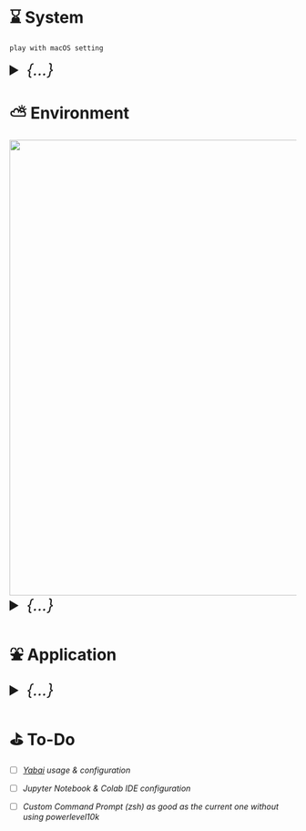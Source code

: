 

# &#x231b; System
```
play with macOS setting
```
<details>
    <summary style="font-size: 2em;"><i>{...}</i></summary>


### &#x2460; Display 
**+ scale**
```
choose sacle -> more space -> night shift 
```
**+ as host machine**
```
-> advanced -> find prevent automatic sleeping on power adapter when the display is off
```
### &#x2461; Enable three finger drag
**+ accessibility:** 
```
1) pointer control -> trackpad options -> enable dragging -> three finger drag
2) display -> reduce motion (enable)
```
### &#x2462; Unnecessary apps
**+ left with:** 
```
1) finder 
    + open finder 
    + go to view -> Show Path bar -> Show Status bar
    + ctrl + click the icon on the path bar for copying the path
2) safari 
3) system preference
```
### &#x2463; Desktop & Dock
**+ hide dock:** 
```
1) set it automatically show -> Dock size & Magnification
2) position it on anywhere other than bottom
3) go to the bottom for hot corner, setup screen saver
4) mission control (bottom) 
    + displays have separate spaces --> enable (for monitor to act like individual display)
    + automatically rearrange spaces based on most use --> disable (no idea)
```

### &#x2464; Control Center
**+ Accessibility Shortcuts**
```
1) show in Control Center, not in the menu bar
2) play with it 
```
**+ scroll down spotlight**
```
don't show in the Menu Bar
```
### &#x2465; Mouse
**+ replaced by some mouse app later**
```
Accessibility -> Zoom Option -> Hover text

hover
1) Text 32pt 
2) Text font 
3) Activation modifier Option/Alt 
4) Play with color
```
### &#x2466; Arrange Launchpad
**{move unused app into one folder}**

### &#x2467; Appearance
**+ highlight color**
```
1) set favorite highlight color and accent color (usually purple)
2) set appearance to auto
```

### &#x2468; Keyboard
**+ input source**
```
1) add pinyin 

2) do not check "Use the CAPSLOCK key to switch to and from U.S."

4) fn (do nothing)
```

**+ Keyboard**
```
*1) cursor smoothness (make hjkl moving smooth inside nvim)
    + increase key repeat rate to the fastest 
    + drag Delay until repeat to the shortest

2) add Unicode Hex Input (optional)
    - ∀: option + 2200
    - ∃: option + 2203
    - ¬: option + 00ac 
    - ∧: option + 2227 

```

### &#x2469; Keyboard Shortcuts

**+ General Shortcuts**
```
• Increase Indent (IDE): cmd + ] 
• Decrease Indent (IDE): cmd + [
• Move the cursor one word forward: Option + Right Arrow
• Move the cursor one word backwad: Option + Left Arrow

• Find Path: open finder => cmd + shift + g
```


**+ Mission Control (for no touchpad situation)**
```
• mission Control                       --> ctrl + up
• show notification center              --> ctrl + left
• application windows                   --> cmd + down
• show desktop                          --> ctrl + right
• move left a space                     --> cmd + left
• move right a space                    --> cmd + right
```
**+ Launchpad**
```
• turn Dock Hiding on/off               --> option + cmd + D
• show Launchpad                        --> ctrl + down
```
**+ Spotlight**
```
• uncheck both
```
**+ App Shortcut**
```
click "+"
Add shortcuts for the following apps (setup alacritty later)

-------------
| Alacritty |
-------------
    • Hide alacritty                    --> shift + cmd + alt + h

----------
| Safari |
----------
    • Show Favorites Bar                --> ctrl + f
    • Hide Favorites Bar                --> ctrl + f

----------
| Chrome |
----------
    • Always Show Bookmarks Bar         --> ctrl + f
    • Reopen Closed Tab                 --> cmd + ctrl + z

----------
| global |
----------
    • Open Location...                  --> ctrl + l
    • New Window                        --> cmd + shift + n
    • Tile Window to Left of Screen     --> ctrl + `
    • Print...                          --> ctrl + cmd + p
    • Open File...                      --> shfit + cmd + o
    • Minimize                          --> ctrl + cmd + option + M

-----------------
| shortcut tips |
-----------------
    • command + shift leftArrow
    • 

[how to restore minimized one ? don't ask me]
```
### &#x246a; Safari
**+ Preference:**
```
1) Privacy -> uncheck website tracking for enabling cookie
2) Tabs -> Compact
3) Extension -> download PocketTube: YouTube Subscription Manager (App Store)
```
### &#x246b; Notes App 
```
make use of this app 
1) Note -> Setting -> Adjust Font size 
2) ...
```
### &#x246c; Reminder App 
```
make use of this app as well
```
### &#x246d; Modified notification window
```
1) Weather: remember to set temperature to Celsius (multiple regions added)
```

### &#x246e; Install [Alfred](https://www.alfredapp.com)
**{...}**

</details>




# &#x26c5; Environment

<img src="./nvim/dashboard.png" width=800>

<details>
    <summary style="font-size: 2em;"><i>{...}</i></summary>

### &#x25cd; Zen Tree 
```
$ cd ~
$ git clone "https://github.com/"your_username"/env.git"
$ mv env .config                                    # rename to .config directory 
$ mkdir "xxx"                                       # main directory 
$ cd "xxx"
$ mkdir blackhole society toKnow 
$ cd "yyy" 
$ mkdir Cok Projects zzz
                                                    Users
                                                      |
                                                      |
                                   ----------------------------------------
                                   |                                      |
                                   |                                      |
                                 "xxx"                                 .config
                                   |                                      |
                                   |                                      |  
                    -------------------------------       ---------------------------------
                    |              |              |       |               |               |
                    |              |              |       |               |               |
                  "yyy"        blackhole       society   nvim           tmux             etc
                    |                                     |               |               |
                    |                                     ----------------------------------
    ----------------------------------                    ----------------------------------
    |               |                |                                | | ... |  
    |               |                |
   Cok           Projects           ...
```

### ➊  Install Xcode tool
```shell
xcode-select --install
```

### ➋  Install Homebrew 
&#x23f5; *homebrew from [source](https://brew.sh)*
```shell
(+) $HOME=/Users/your_username

echo '# homebrew' >> $HOME/.zprofile 
echo 'eval "$(/opt/homebrew/bin/brew shellenv)"' >> $HOME/.zprofile
eval "$(/opt/homebrew/bin/brew shellenv)"
```


&#x23f5; *basic commands with brew*
```shell
brew install xxx
brew uninstall/remove xxx
```

<details>
  <summary><i>Install Homebrew Using Mirror (collapsed)</i></summary>

*1) for users having trouble accessing brew.sh, e.g. users in China* <br>
```shell
>> cd /opt 
>> sudo mkdir homebrew 
>> sudo chown -R $(whoami):admin /opt/homebrew 
>> git clone https://mirrors.tuna.tsinghua.edu.cn/git/homebrew/brew.git /opt/homebrew
>> echo 'eval "$(/opt/homebrew/bin/brew shellenv)"' >> ~/.zprofile
(this lines is to surpress default apple git)>> echo "export PATH=/opt/homebrew/bin:$PATH" ~/.zprofile
```
</details>

### ➌  Terminal Emulator
&#x23f5; *[alacritty.toml](./alacritty/alacritty.toml)*
```shell
brew install --cask alacritty
```

&#x23f5; *modify shortcut really quick*
```
1) open / 
2) drag disk and user to the side bar of finder
3) replace hide alacritty command "cmd+h" in shortcut
```

### ➍  Karabiner (virtual keyboard)
&#x23f5; *install karabiner*
```shell
brew install karabiner-elements --cask
```

&#x23f5; *Use Karabiner-Elements for key-mapping*
```
1) Click and open TWO KARABINERs for accessbility in input source inside privacy
    • allow app 
    • target decide: usually I choose for all device 
    • choose whatever you want 
    • for all devices: add item 
    • map "caps_lock" to "left_control"

2) Mapping website: https://ke-complex-modifications.pqrs.org/
    • Vi style arrow
    • click import 
    • import 
    • ok 
    • enable (only enable command + hjkl)
    • is command not control anymore

3) Search for any other combination you want
   {...}

4) Custom Rule 
    • open finder => cmd + shift + g: ~/.config/karabiner/assets/complex_modifications
```
  
### ➎  Nerd Font
&#x23f5; *go to [nerdfont](https://github.com/ryanoasis/nerd-fonts)*
```
1) patched-fonts folder
2) each font folder will have their font appearance inside, probably
3) fonts I like:
	- Monofur Nerd Font
	- Ubuntu (but its NerdFont version doesn't seem to compatible with macOS)

ex).
• Chosen_Font_Name => Light => complete
• Code New Roman Nerd Font Complete.otf 
• Download
• open the .otf file
• click install
• next go to font book looking for it
• do the italic one as well

• few selections: Monofur Nerd Font, CodeNewRoman(light is better), SourceCodePro, etc
```

&#x23f5; *patch your own font with nerdfont [patcher](https://github.com/ryanoasis/nerd-fonts/blob/master/font-patcher)*
```
1) go to nerdfont github, see option 9: Patch Your Own Font 
2) install dependencies: 
>> brew install fontforge

3) download archive scripts provided 
4) go into the nerdfont patcher diretory and execute the font-patcher script
>> fontforge -script font-patcher "/path/to/a-single-.ttf-or.otf"
```

&#x23f5; *[font-collections](./fonts/)*
```
still missing some icon even after patched, look into it later
```


### ➏  Necessity

<details>
    <summary><i>Git (collapsed)</i></summary>

`Personal Access Tokens:` *github --> settings --> developers setting --> token* <br> 
[`.gitignore`](https://www.toptal.com/developers/gitignore): *ignore file generation*

```
1) Intialize/Create Local Repo
------------------------------------------------------------------------------------
>> cd "any_directory"
>> git init                                                     // create .git 
>> git status                                                   // check branch



2) Connect Local Repo with Remote (github)
------------------------------------------------------------------------------------------------
>> git config --global user.name "github_account_name"                      // setup username
>> git config --global user.email "email_asscoiated_with_github@xxx.com"    // setup user.email
>> git config -l                                                            // check both
>> cd "xxx"
>> git branch -M main                                                       // name branch "main"
>> git remote add origin https://github.com/user_name/repo_name.git         // add remote repo
>> git remote -v                                                            // list remote repo
>> git remote set-url origin https://github.com/user_name/repo_name.git     // change remote repo
>> git config --global credential.helper store                              // if no token pop up




3) Add, Commit, Check, Pull/Push 
------------------------------------------------------------------------------------
(add)
>> git add filename.xxx                               // add single changed file
>> git add .                                          // add all changed files

(commit)
>> git commit -m "commit message"                     // describe what you changed 
>> git status                                         // check current status
>> git reset                                          // undo last commit 
>> git reset --soft HEAD~                             // undo all commit 

(check)
>> git log                                            // check passed commit 
>> git log -p                                         // check detailed commit
>> git show 5eba8ab3b718a6ab6610186be934ba214e228a58  // check commit with hash
>> git diff                                           // show all modified

(pull/push)
>> git pull origin main                               // pull from remote main branch
>> git push -u origin main                            // -u: for "--set-upstream"
                                                      // main is the <branch_name>
>> git push <remote-name> <branch-name>               // other branch aside from main
>> git push origin other_branch                       // example
>> git push                                           // only have one main branch
>> git push --set-upstream origin main                // if not branch to track




4) large file
------------------------------------------------------------------------------------
>> brew install git-lfs                               // install LFS 
>> git lfs install                                    // enable through git 
>> git lfs track "video/interstallar.mp4"             // track the large file 
>> git add .gitattributes                             // only add once, lfs track will update it 
>> git add . & git commit -m "xx" 
>> git push

>> git lfs uninstall                                  // for large file only 
>> git rm --cached video/interstallar.mp4             
>> git filter-branch --force \                        // clear history
        --index-filter "git rm \ 
        --cached \ 
        --ignore-unmatch video/interstallar.mp4" \
        --prune-empty --tag-name-filter cat -- --all
>> git push origin --force --all                      // force update




5) Leave, Merge, Delete, Diverge/Converge, Rename Branch 
------------------------------------------------------------------------------------
(leave)
>> git checkout -b new_branch                         // -b: create new branchs 
>> git checkout                                       // leave current branch
>> git checkout main                                  // leave, and go to main
>> checkout branch_name                               // switch branch
>> git branch --list                                  // list all existing branches
>> git branch -a                                      // list all branch(local&remote) 
>> git branch -r                                      // list remote 
>> git push -u origin <new_branch>                    // push new branch to remote

(merge)
>> git checkout main                                  // leave the branch about to merge to main
>> git branch                                         // try, won't kill you
>> git merge gh-pages                                 // merge branch "gh-pages" to main
>> git push origin main                               // push all the new changes merged to main

(delete) 
>> git branch -d branch_name                          // first delete local branch
>> git push origin --delete branch_name               // delete remote branch as well

(diverge/converge)
'''
if you make changes directly through github(remote)
and make different changes in local repo at the same time 
will cause version conflict 
'''
>> git pull origin main                               // pull from remote branch main
>> git status 
>> git merge origin/branch_name                       // here branch_name = main

(rename)
>> git branch -m older_name new_name                  // rename local repo
>> git fetch origin 
>> git branch -u origin/new_name new_name 
>> git remote set-head origin -a
# change remote
>> repo -> settings -> under Code and automation -> click Branches -> rename
```
</details>


```shell
# install through homebrew
>> brew install git
>> git --version

# apple's git default, download env, so you have zsh/ 
# then export git path for replacing apple default git
>> echo 'export PATH="/opt/homebrew/bin:${PATH}"' >> $HOME/.config/zsh/zsh-exports
```

&#x23f5; *C++ compiler*
```shell
# many things depends on this gcc
>> brew install gcc
```

&#x23f5; *mongoDB: [server install](https://www.mongodb.com/docs/manual/tutorial/install-mongodb-on-os-x/)* | *[compass](https://www.mongodb.com/try/download/atlascli) (ARM64 Platform)*
```shell
# install mongoDB server
>> brew tap mongodb/brew

# install community edition (refer to the official doc for versions)
>> brew install mongodb-community

# start for use
>> brew services start mongodb-community@7.0
>> brew services stop mongodb-community@7.0
>> mongosh  # for checking
```

&#x23f5; *Node.js: [macOS installer LTS version](https://bit.ly/nodenpm)*
```shell
# better to download prebuild version through website
>> node --version
>> npm --version
```


&#x23f5; *additional*
```shell
# for what?
brew install ripgrep

# print out structure of directory in terminal 
brew install tree
```


&#x23f5; *YouTube Video [`Download`](https://github.com/yt-dlp/yt-dlp)*
```shell 
>> brew install yt-dlp
>> ffmpeg

# basic download
>> yt-dlp "https://www.youtube.com/watch?v=8PsG3ycLx3o"

# setting up the resolution for downloading (less or equal than 4k if videos are available)
>> yt-dlp -f "bestvideo[height<=2160][ext=webm]+bestaudio[ext=m4a]/best[height<=2160]" --merge-output-format mp4 "<youtube url>"

# convert video to MPEG-4
>> ffmpeg -i <video1.mp4> -vcodec libx264 -acodec aac <video2.mp4>

# for some videos, if store differently on youtube, will download separate files (.m4a & webm), mannully convert 
>> ffmpeg -i "video_name.webm" -i "video_name.m4a" -c:v copy -c:a copy "video_name.mp4"

# convert video to audio file (e.g. mp4/mkv to mp3)
>> ffmpeg -i input.mkv -b:a 192K -vn output.mp3
```



&#x23f5; *Sound Player*
```shell
# play .wav file 
>> brew install sox 
>> sox /path/to/wav_file -d
```



&#x23f5; *Find IP Address*
```shell
# on linux/unix 
# find the inet value under 'wlp39s0', usually the last one
>> ifconfig
>> ip addr
```

&#x23f5; *Setup Static IP or DHCP*
```shell

```

&#x23f5; *SSH*

```shell
# check if ip-address exist in remote, if not then used jump host
>> nslookup 

# direct connection
>> ssh -i xxx_xxx.pem username@ip-address

# Need to change permission if using key file(.pem)
>> chmod 600 ~/.ssh/xxx_xxx.pem
>> ssh my-server

# local ssh config, read more: https://linux.die.net/man/5/ssh_config
>> vim ~/.ssh/config
---------------------------------------------------------
| Host lambda-server-1                                  |
|   HostName xxx.x.xxx.xx                               |
|   User ubuntu(or others)                              |
|   IdentityFile ~/.ssh/xxxxxx.pem                      |
|                                                       |
| Host lambda-server-2                                  |
|   HostName yyy.y.yyy.yy                               |
|   User ubuntu                                         |
|   IdentityFile ~/.ssh/yyyyyy.pem                      |
|                                                       |
| Host my-server                                        |
|   HostName zzz.zzz.z.zzz                              |
|   User my_username                                    |
---------------------------------------------------------
```
&#x23f5; *FileZilla Setup ([Jump Host](https://www.unixcloudfusion.in/2016/01/using-filezilla-to-connect-ec2-with.html))*

| Connection Type | Inputs |
| :------ | :-------: |
| normal connection | *Host - Username - Password - Port* |
| connect as jump host | *1) Settings > Generic Proxy > `Sock 5`* <br> *2) Proxy host: `127.0.0.1` - Proxy port: `8001`* |
| with private key(.pem) | *1) File - Site Manager - New Site* <br> *2) Protocol: select the `SFTP` one -> Host: `ip-address`* <br> *3) Logon Type: `Key File` -> User -> Location of key file* |


&#x23f5; *Remote Connection [FileZilla](https://filezilla-project.org)*
```
# SSH setup for remote login with .pem (keyfile)
1) unzip and put it into Application                                  
2) open FileZilla, click File on the top-left, select Site Manager... 
3) New site, name it                                                  
4) Protocol: select SFTP - SSH File Transfer Protocol                 
5) Host: Enter the specific ip address for remote server              
6) Logon Type: select Keyfile                                         
7) User: xxxx [xxxx@xxx.xxx.xxx.xxx]                                  
8) Browse your Keyfile                                                
9) connect                                                            
10) drag and draw                                                     
```


### ➐  Terminal Level
#### &#x260d; tmux
&#x23f5; *[tmux.conf](./tmux/tmux.conf)*
```shell
# configuration explained in .conf
>> brew install tmux

# checking if tmux is missing some color
# path variable needed to be setup first, and you have to be inside tmux session
>> tmux info | grep -e RGB -e Tc

# for tmux package manager to work in the tmux.conf 
# first need to download it 
>> git clone https://github.com/tmux-plugins/tpm ~/.tmux/plugins/tpm
```

#### &#x260d; zsh
```
brew install zsh
```
&#x23f5; *Add the following command to **.zprofile***
```
# XDG
export XDG_CONFIG_HOME=$HOME/.config
export XDG_CACHE_HOME=$HOME/.cache
export XDG_DATA_HOME=$HOME/.local/share

# zsh config dir
export ZDOTDIR=$HOME/.config/zsh

# homebrew
eval "$(/opt/homebrew/bin/brew shellenv)"
```
&#x23f5; *Setup zsh Directory(or just download zsh/)*
```
# you can download all from env
>> cd ~/.config 
>> mkdir zsh 
>> touch .zshrc
```
&#x23f5; *Configure zsh Directory*
```
# powerlevel10k (before you know how to write your own prompt use this)

# path variables all setup within zsh/, just need to check path correstness
>> brew install powerlevel10k
# keep track of the installation path of powerlevel10k
>> echo "source '$(brew --prefix)/share/powerlevel10k/powerlevel10k.zsh-theme'" >> ~/.config/zsh/.zshrc
# "$(brew --prefix)" is basically where your homebrew lies "/opt/homebrew"
>> cd zsh 
>> git clone "...zsh_directory_in_github_repo..."
>> if the syntax highlighting and autocomplete not working, remove and reinstall
```

#### &#x260d; Neovim
[`my config`](./nvim/) | [`kickstart.nvim`](https://github.com/nvim-lua/kickstart.nvim)

```shell
>> brew install neovim
# remove cache, don't know why, I guess this make sure new config doesn't mixed with old ones
>> rm -rf ~/.local/share/nvim/

~/.config/nvim/
├── init.lua
├── lazy-lock.json
├── lua/
│   ├── "your_username"/
│   │   ├── core
│   │   │   ├── init.lua
│   │   │   ├── keymaps.lua
│   │   │   └── options.lua
│   │   └── plugins
│   │       ├── lsp/
│   │       ├── nvim-tree.lua
│   │       ├── ...(list of plugins config)
│   │       └── dashboard.lua
│   └── lazy.lua

# download all nvim/ setting, let Lazy & Mason do their job
# some lsp server require npm to be installed as dependency, so make sure install that first
>> :Lazy 
>> :Mason
```


&#x23f5; *Notes*
| Target  | Action    |
| :------ | :-------: |
| `/` | *match words for searching (n: next, N: previous)* |
| `:Open Buffer` | *- oepn file to buffer: `:e "path/to/file`* <br> *- new empty buffer: `<leader> + b`* |
| `:Lazy`  |  *Lazy Console UI*  |
| `:Lazy reload "some_file.nvim"` | *reload certain .nvim plugins to take effect(no path needed)* |
| `:Lazy sync` | *download all new plugins* |
| `:NvimTree` | *- toggle open/close: `ctrl + n`* <br> *- mark file: `m`* |
| `:Telescope` | *- all file: `<leader> f f`* <br> *- for only opened buffer: `<leader> f b`* |
| `:ColorizerToggle` | *cancel color preview from current buffer* |
| `:TSInstall python` | *- install new highlighters(name): `:TSInstall <name>`* <br> *- check installed syntax: `TSInstallInfo`* |
| `:Mason`  |  *Mason LSP Console UI*  |
| `:MasonUninstallAll`  |  *uninstall all lsp-server through mason*  |
| `:MasonInstall <name>` | *LSP plugin manager, if new plugins not listed, exit and reopen with vim* |
| `:I`  |  *Install the package under the cursor*  |
| `:u`  |  *Update the package under the cursor*  |
| `:U`  |  *Install all package under the cursor*  |
| `:X`  |  *Uninstall the package under the cursor*  |



#### &#x260d; Script
&#x23f5; *automate operation that are repetitive for your convenience, refer to my [`scripts`](./myScript/README.md)*
```
# original git operation
>> git add .
>> git commit -m "message"
>> git push (-u origin main)

# custom script wrapped up all three lines
>> gpush
```


#### &#x260d; Conda
&#x23f5; *miniconda (silicon difference)*
```
# for apple silicon (arm64)

# there seems to have a mamba environment preinstall in latest version
>> brew install miniforge 
>> conda init "$(basename "${SHELL}")"
(this conda init line basically adding the following)
# =========================
# >>> conda initialize >>>
# __conda_setup="$(...)"
# if ...
# ...
# fi ...
# unset __conda_setup
# <<< conda initialize <<<
# =========================
```

&#x23f5; *conda command notes*
```
# create new env 
>> conda create -n myenv python=3.x     # python version 
>> conda create -n myenv scipy          # with sepcific package

# remove conda env 
>> conda remove --name myenv --all

# install packages using .yml in existing conda env 
# --prune: this command remove dependencies that are no longer listed in the .yml file
# --name myenv: sepcify which env to update
>> conda env update --name myenv --file xxx.yml --prune 

# when you update env using .yml file, few things to notice 
# 1) comment the "name:" section in the .yml file, 
#    otherwise it will create another env if name is not the same as the current one
# 2) newer version will be overrided by older version 
#    - in my case, if tensorflow is installed with python=3.10, and pytorch is 3.9 
#    - then tensorflow will be removed after install pytorch using .yml file 
# 3) newer version is compatible with older version (mostly) 
#    - install pytorch with python=3.9, then install tensorflow with python=3.10 if fine
```

&#x23f5; *pytorch*: [*official website*](https://pytorch.org) *or refer to* [*yaml file*](https://github.com/jeffheaton/app_deep_learning/blob/main/install/pytorch-install-aug-2023.ipynb)
```shell
# basic setup for pytorch conda in macOS
>> conda create -n env & conda activate env     # create new env
>> pip3 install torch torchvision torchaudio    # torch website, select stable/nightly version


# use mps 
>> conda env create -f torch-conda.yml 
================= .yml =================
name: [your-env-name]
channels:
  - pytorch
  - conda-forge
dependencies:
    - python=3.11
    - pip>=19.0
    - pytorch 
    - torchvision 
    - torchaudio
    - jupyter
    - scikit-learn
    - scipy
    - pandas
    - pandas-datareader
    - matplotlib
    - pillow
    - tqdm
    - requests
    - h5py
    - pyyaml
    - flask
    - boto3
    - ipykernel
    - pip:
        - bayesian-optimization
        - gym
        - kaggle
================= .yml =================

# connect to jupyter notebook
>> python -m ipykernel install --user --name torch --display-name "Python 3.10 (pytorch)"
>> jupyter notebook                             # test 

# macOS m-chip use MPS (Apple Metal for GPU), target MPS for training.
>> has_mps = getattr(torch, 'has_mps', False)
>> device = "mps" if getattr(torch, 'has_mps', False) \
else "gpu" if torch.cuda.is_available() else "cpu"
```

&#x23f5; *python test* <br>
```python
import torch
import math

# this ensures that the current MacOS version is at least 12.3+
print(torch.backends.mps.is_available())
# this ensures that the current current PyTorch installation was built with MPS activated.
print(torch.backends.mps.is_built())
```

&#x23f5; *how to remove ipykernel name*
```
# check kernel list 
>> jupyter kernelspec list 
>> jupyter kernelspec uninstall kernel_name
```

&#x23f5; *Tensorflow: [here](https://github.com/jeffheaton/t81_558_deep_learning/tree/master/install)*
```
>> cd ~/anywhere-yml-for-installation

# go to base environment 
>> conda install -y jupyter 
>> conda deactivate 
>> conda env create -f tensorflow-apple-metal.yml -n tensorflow
>> conda info -e 
>> conda activate tensorflow
>> python -m ipykernel install --user --name tensorflow --display-name "Python 3.10 (tf)"
>> jupyter notebook

# check 
>> tf.config.list_physical_devices('GPU')
```

#### &#x260d; Yabai
*{...}*

#### &#x260d; C++
&#x23f5; *Compile .cpp file and run*
```
# full command 
>> g++ -Wall -std=c++20 xxx.cpp -o run && ./run

# compiler:                  g++
# warnings:                  -Wall
# C++ version:               std=c++20
# program to compile:        xxx.cpp
# name your compiled file:   -o run
# run compiled file:         ./run
```

&#x23f5; *Check a GLIBCXX*
```
# 1) if you know the file 
>> strings /usr/lib64/libstdc++.so.6 | grep GLIBCXX 

# 2) check globally 
>> strings $(g++ -print-file-name=libstdc++.so) | grep GLIBCXX 

# 3) check the path to the 'libstdc++.so' library that was used to compile 'my_program'
>> ldd my_program | grep libstdc++
```

&#x23f5; *SFML Library*
```
brew install sfml
brew info sfml

# find the where sfml folder has beedn downloaded
# aside from the usual command, two path need to sepcify
# where is SFML package (I)
# where is the necessary libraries (L)
```
&#x23f5; *Compile SFML (a bit messy)*
```
>> g++ test.cpp -Wall -I/[1] -o run -L/[2] -lsfml-graphics -lsfml-window -lsfml-system

# [1]: opt/homebrew/Cellar/sfml/2.5.1_1/include
# [2]: opt/homebrew/Cellar/sfml/2.5.1_1/lib
# [?]: you can try build with source, and save the package to somewhere with less name
```
   
#### &#x260d; Java
&#x23f5; *Download java env*
```
# 1. Java (JDK): https://java.com/en/download/help/develop.html
# 2. Java SE Development Kit: https://www.oracle.com/java/technologies/downloads/
# 3. restart terminal
    
>> javac file.java
>> java file
```

#### &#x260d; VimTex

&#x23f5; *VimTex [repo](https://github.com/lervag/vimtex)* <br>
```
# compiler is needed, but you don't have to install the whole MaxTex
# ------------------------------------------------------------------

# option that I had tried
>> brew install --cask mactex-no-gui

# other option
>> brew install --cask basictex

# also inside plugin.lua 
>> use 'lervag/vimtex'
```
&#x23f5; *check if successfully installed*
```
>> latexmk 
>> pdflatex
```

&#x23f5; *generate pdf through command line*
```
>> pdflatex xxx.tex 
```
&#x23f5; *inside .tex file*
```
:echo g:vimtex_view_enabled
```
&#x23f5; *PDF preview plugin* <br>
&#x23f5; *add the configuration to VimTex.lua setting skim as default preview app*
```
>> brew install --cask skim
>> echo "vim.g['vimtex_view_method'] = 'skim'" >> ~/.config/.../VimTex.lua
```
&#x23f5; *[mapping shortcut](https://www.ejmastnak.com/tutorials/vim-latex/vimtex.html#options)*
```
[normal mode]:
--------------
dse: Delete surrounding environments(\begin{} and \end{}

cse: Change surrounding environments(change what's in bracket)

..map them with alacritty..
```

&#x23f5; *basic command*
```
# compile .tex file to pdf -> mapped with <leader>r
:VimtexCompile

# 
:
```


### ➑  Fun Stuff

&#x23f5; *LSCOLORS*
```
echo '\n# customize LS-colors (directory) https://geoff.greer.fm/lscolors/' \ 
>> ~/.config/zsh/.zshrc 
echo '# green & unbold' >> ~/.config/zsh/.zshrc 
echo 'export LSCOLORS=cxfxexdxbxegedabagacac' >> ~/.config/zsh/.zshrc
```

&#x23f5; *openssl*
```
>> brew install openssl

# sometimes openssl@3, follow the tips output from the terminal shell
# mostly, the terminal output will prompt you to set path variable

echo 'export PATH="/opt/homebrew/opt/openssl@3/bin:$PATH"' >> ~/.config/zsh/.zshrc
echo 'export LDFLAGS="-L/opt/homebrew/opt/openssl@3/lib"' >> ~/.config/zsh/.zshrc
echo 'export CPPFLAGS="-I/opt/homebrew/opt/openssl@3/include"' >> ~/.config/zsh/.zshrc
```
&#x23f5; *MacOS control -> [drag windows without titlebar](https://www.mackungfu.org/UsabilityhackClickdraganywhereinmacOSwindowstomovethem)*
```
# enable
>> defaults write -g NSWindowShouldDragOnGesture -bool true
>> exit

# disable
>> defaults delete -g NSWindowShouldDragOnGesture
```

&#x23f5; *for fun*
```
brew install numi --cask
brew install keycastr --cask
brew install cmatrix
sudo npm install -g mapscii      # require node.js installed
brew install cointop
brew install bpytop 
brew tap teamookla/speedtest
brew update
brew install speedtest --force 
brew uninstall speedtest --force
```

<details>
    <summary><i>Ubuntu Keymap (collapsed)</i></summary>


*• gnome-desktop*
```shell
sudo apt install gnome-tweak
```
*• tweak-tool* 
```
# search for tweak, open it 
1) Startup Applications
    + Caffeine indicator 
2) Top Bar 
    + Weekday 
    + Date 
3) Keyboard & Mouse 
    + Show Extended Input Sources ? 
    + Mouse 
        > Pointer Location 
        > Middle Click Paste 
    + Touchpad 
        > Disable While Typing 
    + Mouse Click Emulation 
        > Fingers 
    + Additional Layout Option 
        > Caps Lock Behavior: ...
        > Ctrl Position
            - Caps Lock as Ctrl
            - (you can move between tabs using capslock + key1...9)
        > Alt and Win behavior 
            - Meta is mapped to win (disable super for search)
    + Enable Emacs input (======== not perfect, better to use vim-style moving like karabiner =======)
        > Ctrl+a: to move the cursor to the beginning of the line
        > Ctrl+e: to move the cursor to the end of the line
        > Ctrl+k: to cut the text from the cursor to the end of the line
        > Ctrl+y/v: to paste the most recently cut text
        > Ctrl+p: (previous) and `Ctrl+N` (next) to navigate up and down in history or suggestions
        > Ctrl+b: to move the cursor back one character
        > Ctrl+f: to move the cursor forward one character
        > Ctrl+d: to delete the character under the cursor
        > Ctrl+h: to delete the character before the cursor
    - lose some shortcut once Emacs input enable (you have to do it by hand)
        > ctrl + a: select all, still work on page level or folder level, just doesn't work for text-input level
            >> but text-level select all could be replaced by Super + A
        > ctrl + w: can't close tab is on text/typing
    + still missing two shortcut, move a line up and down globally like karabiner does

# Find something like xbindkeys, or find out why xbindkeys is not working

# Open setting |- Keyboard |- View and Customize Shortcuts 
1) Accessibility
    ( don't know why, but zoom in and zoom out could use ctrl+= & ctrl+-)
    + Zoom in: Disabled 
    + Zoom out: Disabled
2) Launchers 
    + Home folder: Alt+Super+H
    + Launch terminal: Alt+Super+T
    + Launch web browser: Alt+Super+B
    + Setting: Alt+Super+S
3) Navigation
    + Hide all normal windows: Disabled
4) System 
    + Focus the active notification: Disabled (leave super + N)
    + Show the notification list: Disabled (leave super + M and super + V)
    + Restore the keyboard shortcuts: Disabled (avoid miss type)
    + Show the overview: Super + Space (it's like Alfred)
    + Lock Screen: Alt + L 
    + Show all application: Alt + A
5) Windows 
    + Hide window: Disabled (free Super + H)
    + Navigation between tabs in browser or tmux, we usually used Command + 1/2/3/... or Super + 1/2/3/...
        > disable it gnome-wise 
            # in ubuntu, Super + num were mapped to switch between applications in the dock order, 
            # disable it gnome-wise using "gsettings"
            # "N" represent the number you want to unbind, in ubuntu's case, you have to unbind 0-9 separately
            >> "gsettings set org.gnome.shell.keybindings switch-to-application-N []"
            >> gsettings set org.gnome.shell.keybindings switch-to-application-0 []
            >> gsettings set org.gnome.shell.keybindings switch-to-application-1 []
            ...
        > However, for browser you can use ctrl + numbers to navigate. For tmux tabs, map Ctrl to use them in alacritty is also a solution (below)

# alacritty 
    + key_bindings
        > setup copy and paste with super key in alacritty 
            # copy 
            - { key: C mods: Super, action: Copy }
            # paste 
            - { key: V mods: Super, action: Paste }
            # remember to use ctrl + c/v outside of alacritty, ctrl + t for new tabs or something
        > change all tmux binding from using Command to Super
            # split pane left and right
            - { key: M, mods: Super, chars: "\x01\x4d" }          
            # split pane top and down
            - { key: B, mods: Super, chars: "\x01\x42" }
            # save neovim 
            - { key: S, mods: Super, chars: "\x1b\x3a\x77\x0a" }
            # rename current session
            - { key: R, mods: Super, chars: "\x01\x24" }
            # new tmux window 
            - { key: T, mods: Super, chars: "\x01\x63" }
            # detach current session 
            - { key: D, mods: Super, chars: "\x01\x64" }
            # select a tmux session to attach while inside tmux (p stands for preview): original command prefix + w 
            # disable Super + P in Ubuntu's default binding: 
            # >> gsettings set org.gnome.mutter.keybindings switch-monitor "['']"
            # re-enable:
            # >> gsettings set org.gnome.mutter.keybindings switch-monitor "['<Super>p']"
            - { key: P, mods: Super, chars: "x01\x77" }
            # select window 1-9 
            - { key: Key1, mods: Control, chars: "\x01\x31" }
            - { key: Key2, mods: Control, chars: "\x01\x32" }
            - ...

        > option will be considered as Alt, so you need to remove other minor keybind used Alt 
            # comment out
            - { key: D, mods: Option, chars: "\x64\x73\x65" }
            # comment out
            - { key: C, mods: Option, chars: "\x63\x73\x65" }

# enable Emacs input (untested)
    + navigation mapping
        > Super + a = Home key 
        > Super + e = End key 
        > Super + h = Ctrl + leftarrow
        > Super + j = Ctrl + Downarrow
        > Super + k = Ctrl + Uparrow
        > Super + l = Ctrl + rightarrow
```


</details>



</details>


# &#x26f2; Application

<details>
    <summary style="font-size: 2em;"><i>{...}</i></summary>

### &#x260d; Download
*[QuickTime Player](https://www.youtube.com/watch?v=LSmM5FXzVBg)*
```
[OK] chrome
[OK] zoom.us
[OK] notability
[OK] movist
[?] cursor Pro
[?] xcode (app store)
[?] The Unarchiver (app store)
[?] parallels
[?] blender
[?] Unzip One
```

### &#x260d; vscode

&#x23f5; *settings*
```
@ Open Settings (cmd+,) 
======================================
1) Font Family: SauceCodePro Nerd Font
2) Font Size: 13
3) Cursor Style: underline

@ theme
1) Tokyo Night*
2) Monokai Pro 
3) Nord
======================================
```


&#x23f5; *shortcuts* | link: [[1]](https://michaelychen.medium.com/my-experience-using-vim-keybindings-in-vscode-ea6d335aa155)
[[2]](https://www.youtube.com/watch?v=H2gvHxC9gFY)
[[3]](https://www.youtube.com/watch?v=fJEbVCrEMSE)
[[4]](https://www.youtube.com/watch?v=Ljv1ejQQk-U)
[[5]](https://www.youtube.com/watch?v=zwyHmFxeJtg)
```
# vscode => View => Command Palette...  => macos shortcuts
@ Command Palette                       --> cmd + shift + p
@ keyboard shortcuts                    --> bottom left setting icon  
                                        ==> click top-right corner file icon to open "keybindings.json"
                                        ==> also find "~/Library/Application Support/Code/User/keybindings.json"

# Basic (Search in Command Palette)
===================================
• close command palette                 --> [ESC]
• Open File/Folder                      --> cmd + o
• Open Recent                           --> cmd + r
• Run Python File                       --> cmd + enter
• Toggle Side Bar                       --> cmd + b
• New File                              --> cmd + n
• Delete File in toggle bar             --> cmd + delete
• Toggle Terminal                       --> ctrl + t

# navigation (j and k is used for switching focus, better to use one key)
=========================================================================
• resize terminal left                  --> ctrl + shift + h
• resize terminal down                  --> ctrl + shift + j
• resize terminal up                    --> ctrl + shift + k 
• resize terminal right                 --> ctrl + shift + l
• navigate editor group                 --> { 
                                                "key": "ctrl+1", 
                                                "command": "workbench.action.focusFirstEditorGroup"
                                            },
• navigate tabs (1,2,3,n)               --> { 
                                                "key": "cmd+1", 
                                                "command": "workbench.action.openEditorAtIndex1" 
                                            },
• focus on terminal                     --> {
                                                "key": "ctrl+j",
                                                "command": "workbench.action.terminal.focus"
                                            },
• focus on editor                       --> {
                                                "key": "ctrl+k",
                                                "command": "workbench.action.focusActiveEditorGroup",
                                                "when": "terminalFocus" 
                                            }

# connection 
============
• Remote-SSH: Connect to Host...        --> ctrl + shift + c
```


&#x23f5; *extension* | [theme](https://www.youtube.com/watch?v=tUUI5hKw0DQ) 
| [ssh](https://support.cs.wwu.edu/home/survival_guide/tools/VSCode_Jump.html) 
| [vim](https://www.youtube.com/watch?v=ShfVJ04RHmw) 
| [turnoff](https://www.youtube.com/watch?v=fmzVJ0Wt29I)
```
# "Remote - SSH" Extension
# =========================
# 1) Command Palette -> ssh -> + Add New SSH Host.. -> open /Users/mikiyax/.ssh/config
# 2) Connect to HOST through a jump host, or you can't connect jump host solely
Host Jump-Host
    Hostname xxx.xx.xxx.com
    Port 22
    User xxx
    ForwardX11 yes
    ForwardX11Trusted yes
  
Host Destination-Host
    HostName xxx.xxxxxxx.xxx.com
    Port 22
    User xxxxxx
    ForwardX11 yes
    ForwardX11Trusted yes
    ProxyJump Jump-Host

Host Use-key 
    HostName 11.111.111.111 
    User xxxx 
    IdentityFile ~/.ssh/xxx.pem


# Markdown Preview 
# ================= 
# 1) built-in 
# 2) open .md file, and look for the unique icon on the top right beside run icon
```


### &#x260d; Window Management 
&#x23f5; *install [Amethyst](https://github.com/ianyh/Amethyst) and enable accessibility features*
```
brew install --cask amethyst
```
&#x23f5; *preference setting*
```
1) Floating --> choose automatically float all applications except those listed
    + Alacritty
    + Google Chrome
    + Notability
    + Safari
    + Preview (MacOS pdf)
    + Skim
    + ...

2) Mouse
    + check resize windows using mouse
    + check swap windows using mouse

3) Layouts
    + add 3 Column Middle

4) General 
    + window margins enable 
        • 15px 
    + smart window enable 
    + screen padding 
        • all set to 10px for now

5) Shortcut (farthest-left window is the main pane by default) 
    + shrink main pane:                                     --> control + shift + H
    + expand main pane:                                     --> control + shift + L 
    + move focus to main window:                            --> control + shift + M
    + move focus counter clockwise:                         --> control + shift + k
    + move focus clockwise:                                 --> control + shift + J 
    + swap the focused window with main window:             --> control + shift + enter
    + swap focused window to counter clockwise:             --> control + option + shift + K
    + swap focused window to clockwise:                     --> control + option + shift + J
    + swap focused window to counter clockwise screen:      --> control + option + shift + H
    + swap focused window to clockwise screen:              --> control + option + shift + L
    + select main layout(currently is 3columns):            --> control + option + cmd + M
    + select Column Layout:                                 --> control + option + shift + N
    + select Row Layout:                                    --> control + option + shift + B
    + relauch Amethyst                                      --> control + option + cmd + Z
    + ...more to setup...(throw screen n, focus screen n)   --> for now just use mouse

6) different screen/desktop could have different layouyt (I guess, not certain)
    >> go to the long vertical one, and use shortcut to setup the Row Layout
    >> it's just need to manually specify each time
```

</details>


# &#x26f3; To-Do 
- [ ] *[Yabai](https://www.youtube.com/watch?v=k94qImbFKWE) usage & configuration*
- [ ] *Jupyter Notebook & Colab IDE configuration*
- [ ] *Custom Command Prompt (zsh) as good as the current one without using powerlevel10k*




